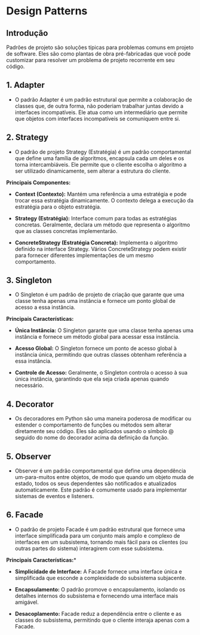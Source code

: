# Design Patterns

## Introdução
Padrões de projeto são soluções típicas para problemas comuns em projeto de software. Eles são como plantas de obra pré-fabricadas que você pode customizar para resolver um problema de projeto recorrente em seu código.

## 1. Adapter
- O padrão Adapter é um padrão estrutural que permite a colaboração de classes que, de outra forma, não poderiam trabalhar juntas devido a interfaces incompatíveis. Ele atua como um intermediário que permite que objetos com interfaces incompatíveis se comuniquem entre si.

## 2. Strategy
- O padrão de projeto Strategy (Estratégia) é um padrão comportamental que define uma família de algoritmos, encapsula cada um deles e os torna intercambiáveis. Ele permite que o cliente escolha o algoritmo a ser utilizado dinamicamente, sem alterar a estrutura do cliente.

**Principais Componentes:**

- **Context (Contexto):** Mantém uma referência a uma estratégia e pode trocar essa estratégia dinamicamente. O contexto delega a execução da estratégia para o objeto estratégia.

- **Strategy (Estratégia):** Interface comum para todas as estratégias concretas. Geralmente, declara um método que representa o algoritmo que as classes concretas implementarão.

- **ConcreteStrategy (Estratégia Concreta):** Implementa o algoritmo definido na interface Strategy. Vários ConcreteStrategy podem existir para fornecer diferentes implementações de um mesmo comportamento.

## 3. Singleton
- O Singleton é um padrão de projeto de criação que garante que uma classe tenha apenas uma instância e fornece um ponto global de acesso a essa instância.

**Principais Características:**
  
- **Única Instância:** O Singleton garante que uma classe tenha apenas uma instância e fornece um método global para acessar essa instância.

- **Acesso Global:** O Singleton fornece um ponto de acesso global à instância única, permitindo que outras classes obtenham referência a essa instância.

- **Controle de Acesso:** Geralmente, o Singleton controla o acesso à sua única instância, garantindo que ela seja criada apenas quando necessário.

## 4. Decorator
- Os decoradores em Python são uma maneira poderosa de modificar ou estender o comportamento de funções ou métodos sem alterar diretamente seu código. Eles são aplicados usando o símbolo @ seguido do nome do decorador acima da definição da função.

## 5. Observer
- Observer é um padrão comportamental que define uma dependência um-para-muitos entre objetos, de modo que quando um objeto muda de estado, todos os seus dependentes são notificados e atualizados automaticamente. Este padrão é comumente usado para implementar sistemas de eventos e listeners.

## 6. Facade
- O padrão de projeto Facade é um padrão estrutural que fornece uma interface simplificada para um conjunto mais amplo e complexo de interfaces em um subsistema, tornando mais fácil para os clientes (ou outras partes do sistema) interagirem com esse subsistema.

**Principais Características:***

- **Simplicidade de Interface:** A Facade fornece uma interface única e simplificada que esconde a complexidade do subsistema subjacente.

- **Encapsulamento:** O padrão promove o encapsulamento, isolando os detalhes internos do subsistema e fornecendo uma interface mais amigável.

- **Desacoplamento:** Facade reduz a dependência entre o cliente e as classes do subsistema, permitindo que o cliente interaja apenas com a Facade.